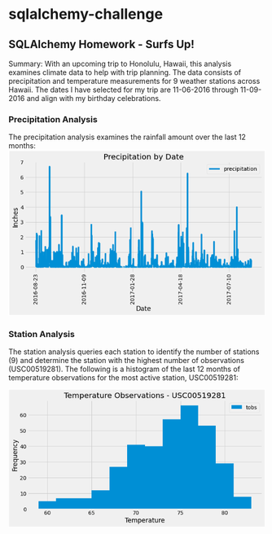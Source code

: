 # sqlalchemy-challenge

## SQLAlchemy Homework - Surfs Up!

Summary: With an upcoming trip to Honolulu, Hawaii, this analysis examines climate data to help with trip planning.  The data consists of precipitation and temperature measurements for 9 weather stations across Hawaii.  The dates I have selected for my trip are 11-06-2016 through 11-09-2016 and align with my birthday celebrations.

### Precipitation Analysis

The precipitation analysis examines the rainfall amount over the last 12 months:
![Precipitation](https://github.com/christypatrick/sqlalchemy-challenge/blob/main/Resources/Precipitation%20Data%20-%20Screenshot%20from%20Jupyter%20Notebook.png)


### Station Analysis

The station analysis queries each station to identify the number of stations (9) and determine the station with the highest number of observations (USC00519281).  The following is a histogram of the last 12 months of temperature observations for the most active station, USC00519281:

![TOBS](https://github.com/christypatrick/sqlalchemy-challenge/blob/main/Resources/Temperature%20Data%20-%20Screenshot%20from%20Jupyter%20Notebook.png)
